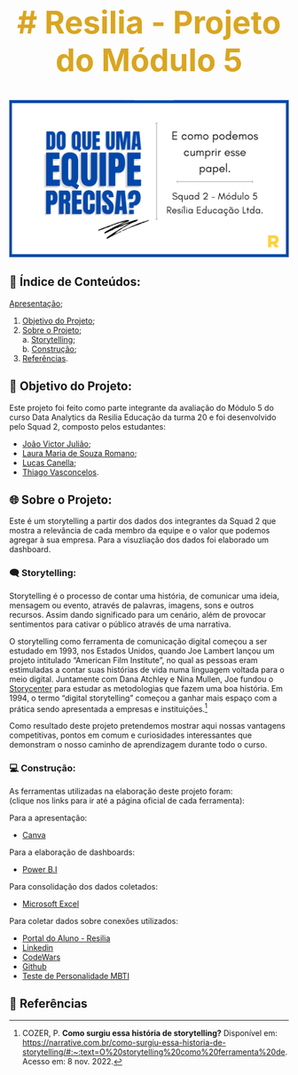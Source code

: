 # <font color="#DAA520"><h1 align="center"># Resilia - Projeto do Módulo 5</h1></font>


<img src="https://raw.githubusercontent.com/Avext/Imagens-de-apresenta-es/main/capa.png" alt="drawing"/>

## :round_pushpin: Índice de Conteúdos:

[Apresentação](https://www.canva.com/design/DAFQ2AY1-sI/DHENrms30mAU8KzW3U1YrA/view?utm_content=DAFQ2AY1-sI&utm_campaign=designshare&utm_medium=link&utm_source=publishsharelink);

1. [Objetivo do Projeto](#objproj);<br/>
2. [Sobre o Projeto](#descproj);<br/>
    a. [Storytelling](#temabo);<br/>
    b. [Construção](#estproj);<br/>
4. [Referências](#refproj).


## :handshake: Objetivo do Projeto: <a name="objproj"></a>

Este projeto foi feito como parte integrante da avaliação do Módulo 5 do curso Data Analytics da Resilia Educação da turma 20 e foi desenvolvido pelo Squad 2, composto pelos estudantes:

- [João Victor Julião](https://github.com/joaovictojuliao);
- [Laura Maria de Souza Romano](https://github.com/lauramsromano);
- [Lucas Canella](https://github.com/lucasCanella);
- [Thiago Vasconcelos](https://github.com/Avext).


## :globe_with_meridians: Sobre o Projeto:<a name="descproj"></a>

Este é um storytelling a partir dos dados dos integrantes da Squad 2 que mostra a relevância de cada membro da equipe e o valor que podemos agregar à sua empresa. 
Para a visuzliação dos dados foi elaborado um dashboard.

### :left_speech_bubble: Storytelling: <a name="temabo"></a>

Storytelling é o processo de contar uma história, de comunicar uma ideia, mensagem ou evento, através de palavras, imagens, sons e outros recursos. Assim dando significado para um cenário, além de provocar sentimentos para cativar o público através de uma narrativa.

O storytelling como ferramenta de comunicação digital começou a ser estudado em 1993, nos Estados Unidos, quando Joe Lambert lançou um projeto intitulado “American Film Institute”, no qual as pessoas eram estimuladas a contar suas histórias de vida numa linguagem voltada para o meio digital. Juntamente com Dana Atchley e Nina Mullen, Joe fundou o [Storycenter](https://www.storycenter.org/) para estudar as metodologias que fazem uma boa história. Em 1994, o termo “digital storytelling” começou a ganhar mais espaço com a prática sendo apresentada a empresas e instituições.[^1]

Como resultado deste projeto pretendemos mostrar aqui nossas vantagens competitivas, pontos em comum e curiosidades interessantes que demonstram o nosso caminho de aprendizagem durante todo o curso.

### :computer: Construção:<a name="estproj"></a>

As ferramentas utilizadas na elaboração deste projeto foram:<br/>
(clique nos links para ir até a página oficial de cada ferramenta): 

Para a apresentação:
- [Canva](https://www.canva.com/pt_br/)

Para a elaboração de dashboards:
- [Power B.I](https://powerbi.microsoft.com/pt-br/)

Para consolidação dos dados coletados:
- [Microsoft Excel](https://www.microsoft.com/pt-br/microsoft-365/excel)

Para coletar dados sobre conexões utilizados:
- [Portal do Aluno - Resilia](https://aluno.resilia.work/)
- [Linkedin](https://br.linkedin.com/)
- [CodeWars](https://www.codewars.com/users/sign_in)
- [Github](https://github.com/login)
- [Teste de Personalidade MBTI](https://www.16personalities.com/br/teste-de-personalidade)

 ## :bookmark_tabs: Referências <a name="refproj"></a>

[^1]:COZER, P. **Como surgiu essa história de storytelling?** Disponível em: <https://narrative.com.br/como-surgiu-essa-historia-de-storytelling/#:~:text=O%20storytelling%20como%20ferramenta%20de>. Acesso em: 8 nov. 2022.
